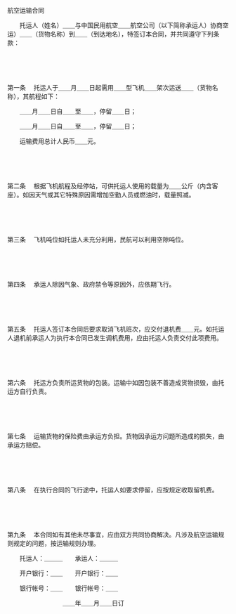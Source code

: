 



航空运输合同



 

　　托运人（姓名）＿＿与中国民用航空＿＿航空公司（以下简称承运人）协商空运）＿＿（货物名称）到＿＿（到达地名），特签订本合同，并共同遵守下列条款：

　　 

　　

第一条
　托运人于＿＿月＿＿日起需用＿＿型飞机＿＿架次运送＿＿（货物名称），其航程如下：

　　＿＿月＿＿日自＿＿至＿＿，停留＿＿日；

　　＿＿月＿＿日自＿＿至＿＿，停留＿＿日；

　　运输费用总计人民币＿＿元。

　　 

　　

第二条
　根据飞机航程及经停站，可供托运人使用的载量为＿＿公斤（内含客座）。如因天气或其它特殊原因需增加空勤人员或燃油时，载量照减。

　　 

　　

第三条
　飞机吨位如托运人未充分利用，民航可以利用空隙吨位。

　　 

　　

第四条
　承运人除因气象、政府禁令等原因外，应依期飞行。

　　 

　　

第五条
　托运人签订本合同后要求取消飞机班次，应交付退机费＿＿元。如托运人退机前承运人为执行本合同已发生调机费用，应由托运人负责交付此项费用。

　　 

　　

第六条
　托运方负责所运货物的包装。运输中如因包装不善造成货物损毁，由托运方自行负责。

　　 

　　

第七条
　运输货物的保险费由承运方负担。货物因承运方问题所造成的损失，由承运方赔偿。

　　 

　　

第八条
　在执行合同的飞行途中，托运人如要求停留，应按规定收取留机费。

　　 

　　

第九条
　本合同如有其他未尽事宜，应由双方共同协商解决。凡涉及航空运输规则规定的问题，按运输规则办理。

　　托运人：＿＿＿　　承运人：＿＿＿

　　开户银行：＿＿　　开户银行：＿＿

　　银行帐号：＿＿　　银行帐号：＿＿

　　　　　　　　　＿＿年＿＿月＿＿日订